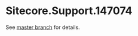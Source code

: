 # Sitecore.Support.147074

See [master branch](https://github.com/sitecoresupport/Sitecore.Support.147074) for details.